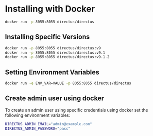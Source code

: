 # Installing with Docker

```bash
docker run -p 8055:8055 directus/directus
```

## Installing Specific Versions

```bash
docker run -p 8055:8055 directus/directus:v9
docker run -p 8055:8055 directus/directus:v9.1
docker run -p 8055:8055 directus/directus:v9.1.2
```

## Setting Environment Variables

```bash
docker run -e ENV_VAR=VALUE -p 8055:8055 directus/directus
```
## Create admin user using docker
 
To create an admin user using specific credentials using docker set the following environment variables:

```bash
DIRECTUS_ADMIN_EMAIL="admin@example.com"
DIRECTUS_ADMIN_PASSWORD="pass"
```
